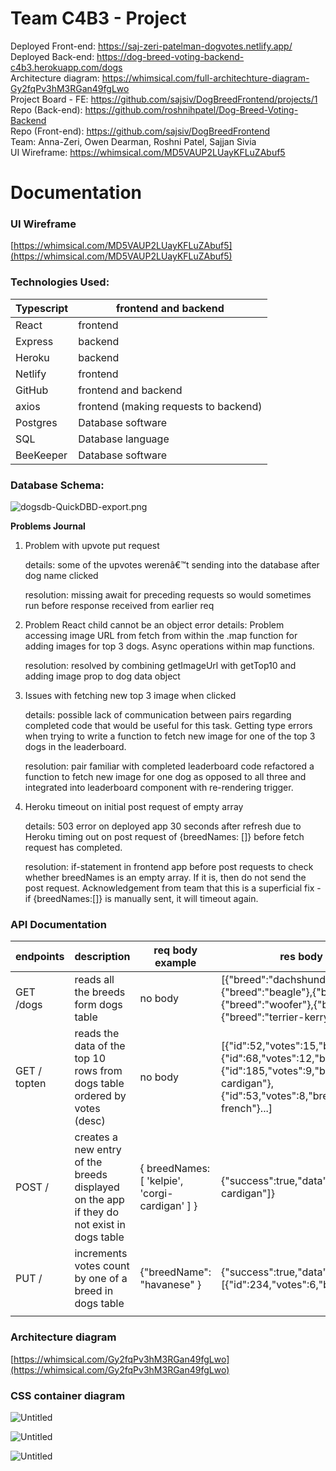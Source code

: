 # Team C4B3 - Project

Deployed Front-end: https://saj-zeri-patelman-dogvotes.netlify.app/   
Deployed Back-end: https://dog-breed-voting-backend-c4b3.herokuapp.com/dogs   
Architecture diagram: https://whimsical.com/full-architechture-diagram-Gy2fqPv3hM3RGan49fgLwo   
Project Board - FE: https://github.com/sajsiv/DogBreedFrontend/projects/1   
Repo (Back-end): https://github.com/roshnihpatel/Dog-Breed-Voting-Backend   
Repo (Front-end): https://github.com/sajsiv/DogBreedFrontend   
Team: Anna-Zeri, Owen Dearman, Roshni Patel, Sajjan Sivia   
UI Wireframe: https://whimsical.com/MD5VAUP2LUayKFLuZAbuf5    

# Documentation

### UI Wireframe

[https://whimsical.com/MD5VAUP2LUayKFLuZAbuf5](https://whimsical.com/MD5VAUP2LUayKFLuZAbuf5)

### Technologies Used:

| Typescript | frontend and backend |
| --- | --- |
| React | frontend |
| Express | backend |
| Heroku | backend |
| Netlify | frontend |
| GitHub | frontend and backend |
| axios | frontend (making requests to backend) |
| Postgres | Database software |
| SQL | Database language |
| BeeKeeper | Database software |

### Database Schema:

![dogsdb-QuickDBD-export.png](Team%20C4B3%20-%20Project%209956e929ad6c4b238d58338014f6b229/dogsdb-QuickDBD-export.png)

**Problems Journal**

1. Problem with upvote put request 
    
    details: some of the upvotes werenâ€™t sending into the database after dog name clicked
    
    resolution: missing await for preceding requests so would sometimes run before response received from earlier req
    
2. Problem React child cannot be an object error
details: Problem accessing image URL from fetch from within the .map function for adding images for top 3 dogs. Async operations within map functions.
    
    resolution: resolved by combining getImageUrl with getTop10 and adding image prop to dog data object 
    
3. Issues with fetching new top 3 image when clicked
    
    details: possible lack of communication between pairs regarding completed code that would be useful for this task. Getting type errors when trying to write a function to fetch new image for one of the top 3 dogs in the leaderboard.
    
    resolution: pair familiar with completed leaderboard code refactored a function to fetch new image for one dog as opposed to all three and integrated into leaderboard component with re-rendering trigger.
    
4. Heroku timeout on initial post request of empty array
    
    details: 503 error on deployed app 30 seconds after refresh due to Heroku timing out on post request of {breedNames: []} before fetch request has completed.
    
    resolution: if-statement in frontend app before post requests to check whether breedNames is an empty array. If it is, then do not send the post request. Acknowledgement from team that this is a superficial fix - if {breedNames:[]} is manually sent, it will timeout again.
    

### API Documentation

| endpoints | description | req body example | res body example |
| --- | --- | --- | --- |
| GET /dogs | reads all the breeds form dogs table | no body | [{"breed":"dachshund"},{"breed":"beagle"},{"breed":"briard"},{"breed":"woofer"},{"breed":"pekinese"},{"breed":"terrier-kerryblue"}...] |
| GET / topten | reads the data of the top 10 rows from dogs table ordered by votes (desc) | no body | [{"id":52,"votes":15,"breed":"dingo"},{"id":68,"votes":12,"breed":"labradoodle"},{"id":185,"votes":9,"breed":"corgi-cardigan"},{"id":53,"votes":8,"breed":"bulldog-french"}...] |
| POST /  | creates a new entry of the breeds displayed on the app if they do not exist in dogs table | { breedNames: [ 'kelpie', 'corgi-cardigan' ] } | {"success":true,"data":["kelpie","corgi-cardigan"]} |
| PUT /  | increments votes count by one of a breed in dogs table | {"breedName": "havanese" } | {"success":true,"data":[{"id":234,"votes":6,"breed":"havanese"}]} |
|  |  |  |  |

### Architecture diagram

[https://whimsical.com/Gy2fqPv3hM3RGan49fgLwo](https://whimsical.com/Gy2fqPv3hM3RGan49fgLwo)

### CSS container diagram

![Untitled](Team%20C4B3%20-%20Project%209956e929ad6c4b238d58338014f6b229/Untitled.png)

![Untitled](Team%20C4B3%20-%20Project%209956e929ad6c4b238d58338014f6b229/Untitled%201.png)

![Untitled](Team%20C4B3%20-%20Project%209956e929ad6c4b238d58338014f6b229/Untitled%202.png)
